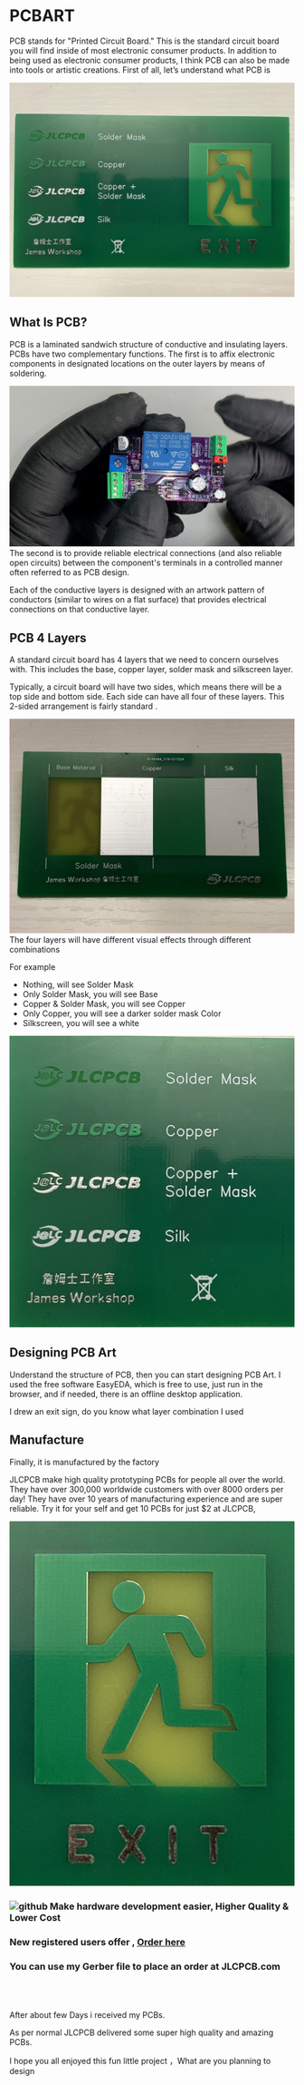# PCBART
PCB stands for "Printed Circuit Board." This is the standard circuit board you will find inside of most electronic consumer products.    In addition to being used as electronic consumer products, I think PCB can also be made into tools or artistic creations. First of all, let’s understand what PCB is

![github](https://github.com/James-workshop/PCBART/blob/main/IMG/IMG_3409.JPG "What is PCB")

## What Is PCB?
PCB is a laminated sandwich structure of conductive and insulating layers. PCBs have two complementary functions. The first is to affix electronic components in designated locations on the outer layers by means of soldering.

![github](https://github.com/James-workshop/PCBART/blob/main/IMG/NE555PCB.jpeg "What is PCB")
The second is to provide reliable electrical connections (and also reliable open circuits) between the component's terminals in a controlled manner often referred to as PCB design.

Each of the conductive layers is designed with an artwork pattern of conductors (similar to wires on a flat surface) that provides electrical connections on that conductive layer.

## PCB 4 Layers
A standard circuit board has 4 layers that we need to concern ourselves with. This includes the base, copper layer, solder mask and silkscreen layer.

Typically, a circuit board will have two sides, which means there will be a top side and bottom side. Each side can have all four of these layers. This 2-sided arrangement is fairly standard .


![github](https://github.com/James-workshop/PCBART/blob/main/IMG/IMG_3410.jpg "PCB 4 Layers")
The four layers will have different visual effects through different combinations

For example

* Nothing, will see Solder Mask
* Only Solder Mask, you will see Base
* Copper & Solder Mask, you will see Copper
* Only Copper, you will see a darker solder mask Color
* Silkscreen, you will see a white 

![github](https://github.com/James-workshop/PCBART/blob/main/IMG/IMG_3409%202.jpg "exit sign")

## Designing PCB Art
Understand the structure of PCB, then you can start designing PCB Art. I used the free software EasyEDA, which is free to use, just run in the browser, and if needed, there is an offline desktop application.

I drew an exit sign, do you know what layer combination I used

## Manufacture
Finally, it is manufactured by the factory

JLCPCB make high quality prototyping PCBs for people all over the world. They have over 300,000 worldwide customers with over 8000 orders per day! They have over 10 years of manufacturing experience and are super reliable. Try it for your self and get 10 PCBs for just $2 at JLCPCB,

![github](https://github.com/James-workshop/PCBART/blob/main/IMG/IMG_3409%203.jpg "exit sign")

### ![github](https://jlcpcb.com/client/svg/nv_logo.svg "JLCPCB") Make hardware development easier, Higher Quality & Lower Cost
### New registered users offer , **[Order here ](https://jlcpcb.com/?from=James)**
### You can use my Gerber file to place an order at JLCPCB.com
<BR><BR><BR>
After about few Days i received my PCBs.

As per normal JLCPCB delivered some super high quality and amazing PCBs.

I hope you all enjoyed this fun little project ，What are you planning to design
